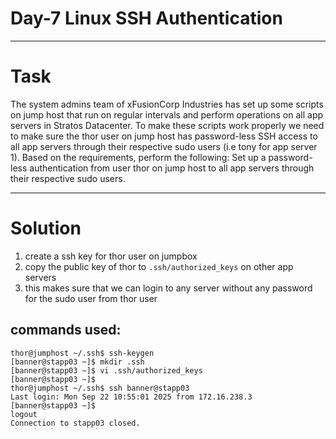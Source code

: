 # Day-7 Linux SSH Authentication
---
# Task
The system admins team of xFusionCorp Industries has set up some scripts on jump host that run on regular intervals and perform operations on all app servers in Stratos Datacenter. To make these scripts work properly we need to make sure the thor user on jump host has password-less SSH access to all app servers through their respective sudo users (i.e tony for app server 1). Based on the requirements, perform the following:
Set up a password-less authentication from user thor on jump host to all app servers through their respective sudo users.

---
# Solution
1. create a ssh key for thor user on jumpbox
2. copy the public key of thor to `.ssh/authorized_keys` on other app servers
3. this makes sure that we can login to any server without any password for the sudo user from thor user

## commands used:
```
thor@jumphost ~/.ssh$ ssh-keygen
[banner@stapp03 ~]$ mkdir .ssh
[banner@stapp03 ~]$ vi .ssh/authorized_keys
[banner@stapp03 ~]$ 
thor@jumphost ~/.ssh$ ssh banner@stapp03
Last login: Mon Sep 22 10:55:01 2025 from 172.16.238.3
[banner@stapp03 ~]$ 
logout
Connection to stapp03 closed.
thor@jumphost ~/.ssh$ 
```
